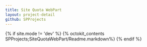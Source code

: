 ```yaml
---
title: Site Quota WebPart
layout: project-detail
github: SPProjects 
---
```


{% if site.mode != 'dev' %}
{% octokit_contents  SPProjects;SiteQuotaWebPart/Readme.markdown%}
{% endif %}